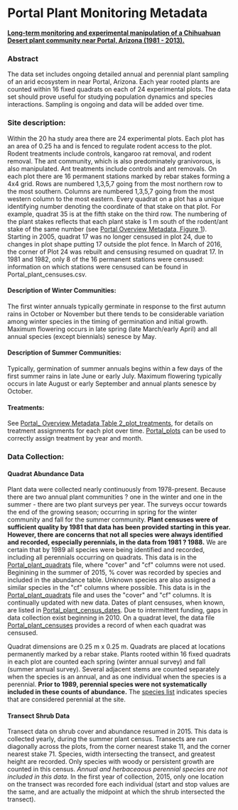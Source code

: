# Portal Plant Monitoring Metadata

[**Long-term monitoring and experimental manipulation of a Chihuahuan Desert plant community near Portal, Arizona (1981 - 2013).**](http://onlinelibrary.wiley.com/doi/10.1890/15-2115.1/full)

### Abstract

The data set includes ongoing detailed annual and perennial plant sampling of an arid ecosystem in near Portal, Arizona. Each year rooted plants are counted within 16 fixed quadrats on each of 24 experimental plots.  The data set should prove useful for studying population dynamics and species interactions. Sampling is ongoing and data will be added over time.  

### Site description: 

Within the 20 ha study area there are 24 experimental plots. Each plot has an area of 0.25 ha and is fenced to regulate rodent access to the plot. Rodent treatments include controls, kangaroo rat removal, and rodent removal. The ant community, which is also predominately granivorous, is also manipulated. Ant treatments include controls and ant removals. 
On each plot there are 16 permanent stations marked by rebar stakes forming a 4x4 grid. Rows are numbered 1,3,5,7 going from the most northern row to the most southern. Columns are numbered 1,3,5,7 going from the most western column to the most eastern. Every quadrat on a plot has a unique identifying number denoting the coordinate of that stake on that plot. For example, quadrat 35 is at the fifth stake on the third row. The numbering of the plant stakes reflects that each plant stake is 1 m south of the rodent/ant stake of the same number (see [Portal Overview Metadata, Figure 1](../SiteandMethods/Portal_Figure1.tif)). Starting in 2005, quadrat 17 was no longer censused in plot 24, due to changes in plot shape putting 17 outside the plot fence. In March of 2016, the corner of Plot 24 was rebuilt and censusing resumed on quadrat 17.  In 1981 and 1982, only 8 of the 16 permanent stations were censused: information on which stations were censused can be found in Portal_plant_censuses.csv.

#### Description of Winter Communities:  

The first winter annuals typically germinate in response to the first autumn rains in October or November but there tends to be considerable variation among winter species in the timing of germination and initial growth.  Maximum flowering occurs in late spring (late March/early April) and all annual species (except biennials) senesce by May.  

#### Description of Summer Communities: 

Typically, germination of summer annuals begins within a few days of the first summer rains in late June or early July. Maximum flowering typically occurs in late August or early September and annual plants senesce by October. 

#### Treatments: 

See [Portal_ Overview Metadata Table 2_plot_treatments](../SiteandMethods/Portal_plot_treatments.csv), for details on treatment assignments for each plot over time. [Portal_plots](../SiteandMethods/Portal_plots.csv) can be used to correctly assign treatment by year and month.

### Data Collection: 

#### Quadrat Abundance Data

Plant data were collected nearly continuously from 1978-present. Because there are two annual plant communities ? one in the winter and one in the summer - there are two plant surveys per year. The surveys occur towards the end of the growing season; occurring in spring for the winter community and fall for the summer community. **Plant censuses were of sufficient quality by 1981 that data has been provided starting in this year. However, there are concerns that not all species were always identified and recorded, especially perennials, in the data from 1981 ? 1988.** We are certain that by 1989 all species were being identified and recorded, including all perennials occurring on quadrats. This data is in the [Portal_plant_quadrats](Portal_plant_quadrats.csv) file, where "cover" and "cf" columns were not used. Beginining in the summer of 2015, % cover was recorded by species and included in the abundance table. Unknown species are also assigned a similar species in the "cf" columns where possible. This data is in the [Portal_plant_quadrats](Portal_plant_quadrats.csv) file and uses the "cover" and "cf" columns. It is continually updated with new data. Dates of plant censuses, when known, are listed in [Portal_plant_census_dates](Portal_plant_census_dates.csv). Due to intermittent funding, gaps in data collection exist beginning in 2010. On a quadrat level, the data file [Portal_plant_censuses](Portal_plant_censuses.csv) provides a record of when each quadrat was censused.

Quadrat dimensions are 0.25 m x 0.25 m. Quadrats are placed at locations permanently marked by a rebar stake. Plants rooted within 16 fixed quadrats in each plot are counted each spring (winter annual survey) and fall (summer annual survey). Several adjacent stems are counted separately when the species is an annual, and as one individual when the species is a perennial. **Prior to 1989, perennial species were not systematically included in these counts of abundance.** The [species list](Portal_plant_species.csv) indicates species that are considered perennial at the site.

#### Transect Shrub Data
Transect data on shrub cover and abundance resumed in 2015. This data is collected yearly, during the summer plant census. Transects are run diagonally across the plots, from the corner nearest stake 11, and the corner nearest stake 71. Species, width intersecting the transect, and greatest height are recorded. Only species with woody or persistent growth are counted in this census. *Annual and herbaceaous perennial species are not included in this data.* In the first year of collection, 2015, only one location on the transect was recorded fore each individual (start and stop values are the same, and are actually the midpoint at which the shrub intersected the transect).